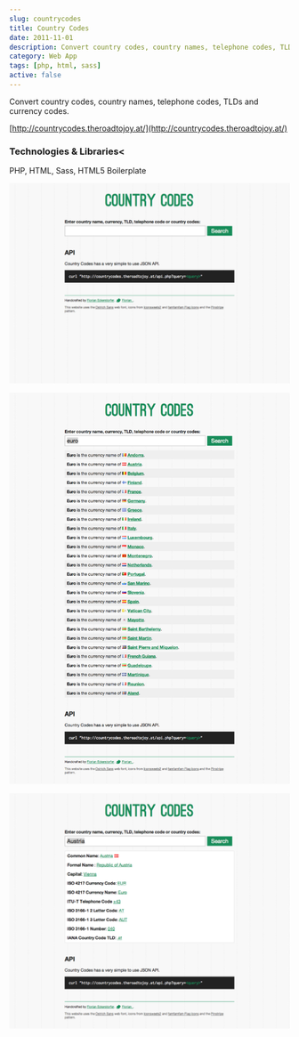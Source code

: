 ```yaml
---
slug: countrycodes
title: Country Codes
date: 2011-11-01
description: Convert country codes, country names, telephone codes, TLDs and currency codes.
category: Web App
tags: [php, html, sass]
active: false
---
```


Convert country codes, country names, telephone codes, TLDs and currency codes.

[http://countrycodes.theroadtojoy.at/](http://countrycodes.theroadtojoy.at/)

### Technologies &amp; Libraries<

PHP, HTML, Sass, HTML5 Boilerplate

![Screenshot of the homepage](./countrycodes-1.png)

![Screenshot of the detail view for a currency](./countrycodes-2.png)

![Screenshot of the detail view for a country](./countrycodes-3.png)
